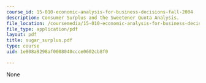 ```yaml
---
course_id: 15-010-economic-analysis-for-business-decisions-fall-2004
description: Consumer Surplus and the Sweetener Quota Analysis.
file_location: /coursemedia/15-010-economic-analysis-for-business-decisions-fall-2004/1e808a9298af0008040ccce0602cb8f0_sugar_surplus.pdf
file_type: application/pdf
layout: pdf
title: sugar_surplus.pdf
type: course
uid: 1e808a9298af0008040ccce0602cb8f0

---
```

None